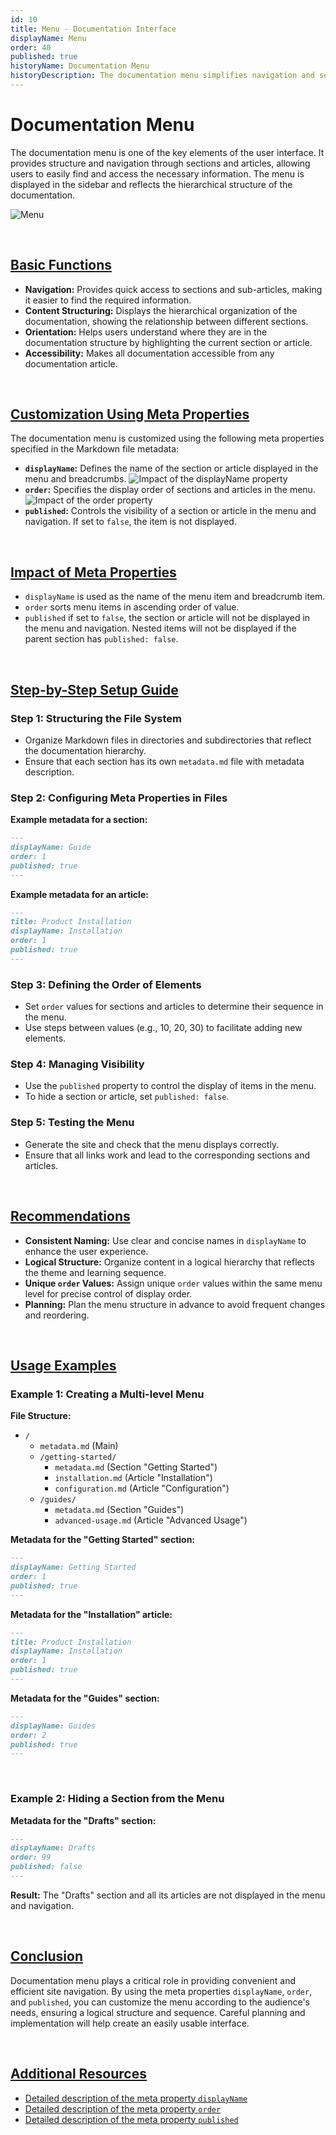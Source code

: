 ```yaml
---
id: 10
title: Menu - Documentation Interface
displayName: Menu
order: 40
published: true
historyName: Documentation Menu
historyDescription: The documentation menu simplifies navigation and section structure using the `displayName`, `order`, `published` meta properties.
---
```


# Documentation Menu

The documentation menu is one of the key elements of the user interface. It provides structure and navigation through sections and articles, allowing users to easily find and access the necessary information. The menu is displayed in the sidebar and reflects the hierarchical structure of the documentation.

![Menu](https://raw.githubusercontent.com/SolarSpaceTech/product-documentation-help/refs/heads/main/ru/images/menu.png)

<br/>

## [Basic Functions](basic-functions)

- **Navigation:** Provides quick access to sections and sub-articles, making it easier to find the required information.
- **Content Structuring:** Displays the hierarchical organization of the documentation, showing the relationship between different sections.
- **Orientation:** Helps users understand where they are in the documentation structure by highlighting the current section or article.
- **Accessibility:** Makes all documentation accessible from any documentation article.

<br/>

## [Customization Using Meta Properties](customization-using-meta-properties)

The documentation menu is customized using the following meta properties specified in the Markdown file metadata:

- **`displayName`:** Defines the name of the section or article displayed in the menu and breadcrumbs.
  ![Impact of the displayName property](https://raw.githubusercontent.com/SolarSpaceTech/product-documentation-help/refs/heads/main/ru/images/display-name.png)
- **`order`:** Specifies the display order of sections and articles in the menu.
  ![Impact of the order property](https://raw.githubusercontent.com/SolarSpaceTech/product-documentation-help/refs/heads/main/ru/images/order.png)
- **`published`:** Controls the visibility of a section or article in the menu and navigation. If set to `false`, the item is not displayed.

<br/>

## [Impact of Meta Properties](impact-of-meta-properties)

- `displayName` is used as the name of the menu item and breadcrumb item.
- `order` sorts menu items in ascending order of value.
- `published` if set to `false`, the section or article will not be displayed in the menu and navigation. Nested items will not be displayed if the parent section has `published: false`.

<br/>

## [Step-by-Step Setup Guide](step-by-step-setup-guide)

### Step 1: Structuring the File System

- Organize Markdown files in directories and subdirectories that reflect the documentation hierarchy.
- Ensure that each section has its own `metadata.md` file with metadata description.

### Step 2: Configuring Meta Properties in Files

**Example metadata for a section:**

```md
---
displayName: Guide
order: 1
published: true
---
```

**Example metadata for an article:**

```md
---
title: Product Installation
displayName: Installation
order: 1
published: true
---
```

### Step 3: Defining the Order of Elements

- Set `order` values for sections and articles to determine their sequence in the menu.
- Use steps between values (e.g., 10, 20, 30) to facilitate adding new elements.

### Step 4: Managing Visibility

- Use the `published` property to control the display of items in the menu.
- To hide a section or article, set `published: false`.

### Step 5: Testing the Menu

- Generate the site and check that the menu displays correctly.
- Ensure that all links work and lead to the corresponding sections and articles.

<br/>

## [Recommendations](recommendations)

- **Consistent Naming:** Use clear and concise names in `displayName` to enhance the user experience.
- **Logical Structure:** Organize content in a logical hierarchy that reflects the theme and learning sequence.
- **Unique `order` Values:** Assign unique `order` values within the same menu level for precise control of display order.
- **Planning:** Plan the menu structure in advance to avoid frequent changes and reordering.

<br/>

## [Usage Examples](examples)

### Example 1: Creating a Multi-level Menu

**File Structure:**

- `/`
  - `metadata.md` (Main)
  - `/getting-started/`
    - `metadata.md` (Section "Getting Started")
    - `installation.md` (Article "Installation")
    - `configuration.md` (Article "Configuration")
  - `/guides/`
    - `metadata.md` (Section "Guides")
    - `advanced-usage.md` (Article "Advanced Usage")

**Metadata for the "Getting Started" section:**

```md
---
displayName: Getting Started
order: 1
published: true
---
```

**Metadata for the "Installation" article:**

```md
---
title: Product Installation
displayName: Installation
order: 1
published: true
---
```

**Metadata for the "Guides" section:**

```md
---
displayName: Guides
order: 2
published: true
---
```

<br/>

### Example 2: Hiding a Section from the Menu

**Metadata for the "Drafts" section:**

```md
---
displayName: Drafts
order: 99
published: false
---
```

**Result:** The "Drafts" section and all its articles are not displayed in the menu and navigation.

<br/>

## [Conclusion](conclusion)

Documentation menu plays a critical role in providing convenient and efficient site navigation. By using the meta properties `displayName`, `order`, and `published`,
you can customize the menu according to the audience's needs, ensuring a logical structure and sequence. Careful planning
and implementation will help create an easily usable interface.

<br/>

## [Additional Resources](additional-resources)

- [Detailed description of the meta property `displayName`]([37])
- [Detailed description of the meta property `order`]([45])
- [Detailed description of the meta property `published`]([46])
